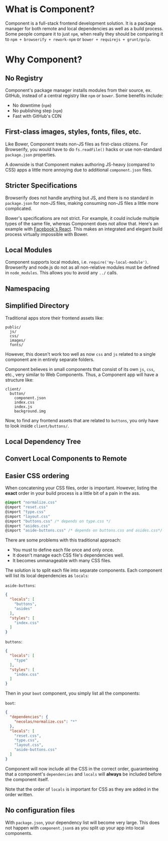 
# What is Component?

Component is a full-stack frontend development solution. It is a package manager for both remote and local dependencies as well as a build process. Some people compare it to just `npm`, when really they should be comparing it to `npm + browserify + rework-npm` or `bower + requirejs + grunt/gulp`.

# Why Component?

## No Registry

Component's package manager installs modules from their source, ex. GitHub, instead of a central registry like `npm` or `bower`. Some benefits include:

- No downtime (`npm`)
- No publishing step (`npm`)
- Fast with GitHub's CDN

## First-class images, styles, fonts, files, etc.

Like Bower, Component treats non-JS files as first-class citizens. For Browserify, you would have to do `fs.readFile()` hacks or use non-standard `package.json` properties.

A downside is that Component makes authoring JS-heavy (compared to CSS) apps a little more annoying due to additional `component.json` files.

## Stricter Specifications

Browserify does not handle anything but JS, and there is no standard in `package.json` for non-JS files, making consuming non-JS files a little more complicated.

Bower's specifications are not strict. For example, it could include multiple types of the same file, whereas Component does not allow that. Here's an example with [Facebook's React](https://github.com/facebook/react-bower/issues/1). This makes an integrated and elegant build process virtually impossible with Bower.

## Local Modules

Component supports local modules, i.e. `require('my-local-module')`. Browserify and node.js do not as all non-relative modules must be defined in `node_modules`. This allows you to avoid any `../` calls.

## Namespacing

## Simplified Directory

Traditional apps store their frontend assets like:

```
public/
  js/
  css/
  images/
  fonts/
```

However, this doesn't work too well as now `css` and `js` related to a single component are in entirely separate folders.

Component believes in small components that consist of its own `js`, `css`, etc., very similar to Web Components. Thus, a Component app will have a structure like:

```
client/
  button/
    component.json
    index.css
    index.js
    background.img
```

Now, to find any frontend assets that are related to `buttons`, you only have to look inside `client/buttons/`.

## Local Dependency Tree

## Convert Local Components to Remote

## Easier CSS ordering

When concatening your CSS files, order is important. However, listing the __exact__ order in your build process is a little bit of a pain in the ass.

```css
@import "normalize.css"
@import "reset.css"
@import "type.css"
@import "layout.css"
@import "buttons.css" /* depends on type.css */
@import "asides.css"
@import "aside-buttons.css" /* depends on buttons.css and asides.css*/
```

There are some problems with this traditional approach:

- You must to define each file once and only once.
- It doesn't manage each CSS file's dependencies well.
- It becomes unmanageable with many CSS files.

The solution is to split each file into separate components. Each component will list its local dependencies as `locals`:

`aside-buttons`:

```json
{
  "locals": [
    "buttons",
    "asides"
  ],
  "styles": [
    "index.css"
  ]
}
```

`buttons`:

```json
{
  "locals": [
    "type"
  ],
  "styles": [
    "index.css"
  ]
}
```

Then in your `boot` component, you simply list all the components:

`boot`:

```json
{
  "dependencies": {
    "necolas/normalize.css": "*"
  },
  "locals": [
    "reset.css",
    "type.css",
    "layout.css",
    "aside-buttons.css"
  ]
}
```

Component will now include all the CSS in the correct order, guaranteeing that a component's `dependencies` and `locals` will __always__ be included before the component itself.

Note that the order of `locals` is important for CSS as they are added in the order written.

## No configuration files

With `package.json`, your dependency list will become very large. This does not happen with `component.json`s as you split up your app into local components.


